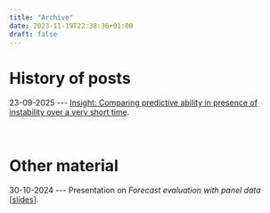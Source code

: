 ```yaml
---
title: "Archive"
date: 2023-11-19T22:38:36+01:00
draft: false
---
```


# History of posts

23-09-2025 --- [Insight: Comparing predictive ability in presence of instability over a very short time](/posts/pub_comparing).

&nbsp;

# Other material

30-10-2024 --- Presentation on *Forecast evaluation with panel data* [[slides](/Forecast-Evaluation-Panel-Data.pdf)].
